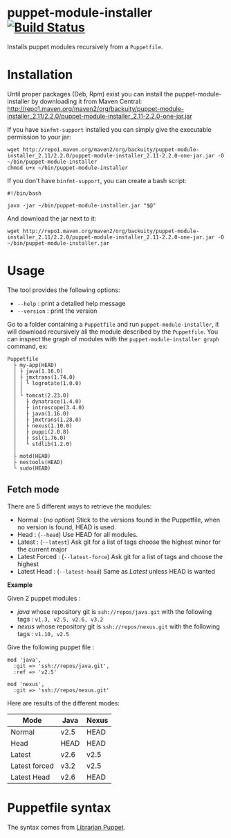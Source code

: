 puppet-module-installer [![Build Status](https://travis-ci.org/backuity/puppet-module-installer.png?branch=master)](https://travis-ci.org/backuity/puppet-module-installer)
=======================

Installs puppet modules recursively from a `Puppetfile`.

# Installation

Until proper packages (Deb, Rpm) exist you can install the puppet-module-installer by downloading it from Maven Central:
<http://repo1.maven.org/maven2/org/backuity/puppet-module-installer_2.11/2.2.0/puppet-module-installer_2.11-2.2.0-one-jar.jar>

If you have `binfmt-support` installed you can simply give the executable permission to your jar:

    wget http://repo1.maven.org/maven2/org/backuity/puppet-module-installer_2.11/2.2.0/puppet-module-installer_2.11-2.2.0-one-jar.jar -O ~/bin/puppet-module-installer
    chmod u+x ~/bin/puppet-module-installer

If you don't have `binfmt-support`, you can create a bash script:

    #!/bin/bash

    java -jar ~/bin/puppet-module-installer.jar "$@"

And download the jar next to it:

    wget http://repo1.maven.org/maven2/org/backuity/puppet-module-installer_2.11/2.2.0/puppet-module-installer_2.11-2.2.0-one-jar.jar -O ~/bin/puppet-module-installer.jar


# Usage

The tool provides the following options:

  * `--help` : print a detailed help message
  * `--version` : print the version


Go to a folder containing a `Puppetfile` and run `puppet-module-installer`, it will download recursively all the module described by the `Puppetfile`.
You can inspect the graph of modules with the `puppet-module-installer graph` command, ex:

    Puppetfile
      ├ my-app(HEAD)
      │ ├ java(1.16.0)
      │ ├ jmxtrans(1.74.0)
      │ │ └ logrotate(1.0.0)
      │ │
      │ └ tomcat(2.23.0)
      │   ├ dynatrace(1.4.0)
      │   ├ introscope(3.4.0)
      │   ├ java(1.16.0)
      │   ├ jmxtrans(1.28.0)
      │   ├ nexus(1.10.0)
      │   ├ puppi(2.0.8)
      │   ├ ssl(1.76.0)
      │   └ stdlib(1.2.0)
      │
      ├ motd(HEAD)
      ├ nestools(HEAD)
      └ sudo(HEAD)


## Fetch mode

There are 5 different ways to retrieve the modules:

  * Normal : (*no option*) Stick to the versions found in the Puppetfile, when no version is found, HEAD is used. 
  * Head : (`--head`) Use HEAD for all modules.
  * Latest : (`--latest`) Ask git for a list of tags choose the highest minor for the current major
  * Latest Forced : (`--latest-force`) Ask git for a list of tags and choose the highest
  * Latest Head : (`--latest-head`) Same as *Latest* unless HEAD is wanted

**Example**

Given 2 puppet modules :
  * *java* whose repository git is `ssh://repos/java.git` with the following tags : `v1.3, v2.5, v2.6, v3.2`
  * *nexus* whose repository git is `ssh://repos/nexus.git` with the following tags : `v1.10, v2.5`
  
Give the following puppet file :

    mod 'java',
      :git => 'ssh://repos/java.git',
      :ref => 'v2.5'
      
    mod 'nexus',
      :git => 'ssh://repos/nexus.git'

Here are results of the different modes:

 Mode           | Java  | Nexus 
 -------------- | ----- | ----- 
 Normal         | v2.5  | HEAD
 Head           | HEAD  | HEAD
 Latest         | v2.6  | v2.5
 Latest forced  | v3.2  | v2.5
 Latest Head    | v2.6  | HEAD


# Puppetfile syntax

The syntax comes from [Librarian Puppet](https://github.com/rodjek/librarian-puppet).

    